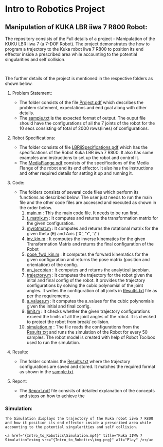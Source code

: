 # Intro to Robotics Project
## Manipulation of KUKA LBR iiwa 7 R800 Robot: 

The repository consists of the Full details of a project - Manipulation of the KUKU LBR iiwa 7 (a 7-DOF Robot). The project demonstrates the how to program a trajectory to the Kuka robot iiwa 7 R800 to position its end effector inside a prescribed area while accounting to the potential singularities and self collision.

<br>

The further details of the project is mentioned in the respective folders as shown below. 

1. Problem Statement: 
    - The folder consists of the file [Project.pdf](Intro_to_Robotics/Problem_Statement/Project.pdf) which describes the problem statement, expectations and end goal along with other details. 
    - The [sample.txt](Intro_to_Robotics\Problem_Statement\sample.txt) is the expected format of output. The ouput file should have the configurations of all the 7 joints of the robot for the 10 secs consisting of total of 2000 rows(lines) of configurations.

2. Robot Specifications:
    - The folder consists of file [LBRiiSpecifications.pdf](Intro_to_Robotics\Robot_Specifications\LBRiiwaSpecifications.pdf) which has the specifications of the Robot Kuka LBR iiwa 7 R800. It also has some examples and instructions to set up the robot and control it.
    - The [MediaFlange.pdf](Intro_to_Robotics\Robot_Specifications\MediaFlange.pdf) consists of the specifications of the Media Flange of the robot and its end effector. It also has the instructions and other required details for setting it up and running it.

3. Code: 
    <br>
    - The folders consists of several code files which perform its functions as described below. The user just needs to run the main file and the other code files are accessed and executed as shown in the order below.
        1. [main.m](Intro_to_Robotics\Code\main.m) : This the main code file. It needs to be run first. 
        2. [t_matrix.m](Intro_to_Robotics\Code\t_matrix.m) : It computes and returns the transformation matrix for the given configuration.
        3. [myrotmat.m](Intro_to_Robotics\Code\myrotmat.m) : It computes and returns the rotational matrix for the given theta (θ) and Axis ('X', 'Y', 'Z')
        4. [inv_kin.m](Intro_to_Robotics\Code\inv_kin.m) : It computes the inverse kinematics for the given Transformation Matrix and returns the final configuration of the Robot
        5. [pose_fwd_kin.m](Intro_to_Robotics\Code\pose_fwd_kin.m) : It computes the forward kinematics for the given configuration and returns the pose matrix (position and orientation) of the config.
        6. [an_jacobian](Intro_to_Robotics\Code\an_jacobian.m) : It computes and returns the analytical jacobian. 
        7. [trajectory.m](Intro_to_Robotics\Code\trajectory.m) : It computes the trajectory for the robot given the inital and final config of the robot. It provides the trajectory configurations by solving the cubic polynomial of the joint angles. It writes the configuration of all joints in [Results.txt](Intro_to_Robotics\Results\Results.txt) file as per the requirements. 
        8. [a_values.m](Intro_to_Robotics\Code\a_values.m) : It computes the a_values for the cubic polynomials given the initial and final config. 
        9. [limit.m](Intro_to_Robotics\Code\limit.m) : It checks whether the given trajectory configurations exceed the limits of all the joint angles of the robot. It is checked to protect the robot from break/ collision. 
        10. [simulation.m](Intro_to_Robotics\Code\simulation.m) : The file reads the configurations from the [Results.txt](Intro_to_Robotics\Results\Results.txt) and runs the simulation of the Robot for every 50 samples. The robot model is created with help of Robot Toolbox used to run the simulation. 

4. Results:
    - The folder contains the [Results.txt](Intro_to_Robotics\Results\Results.txt) where the trajectory configurations are saved and stored. It matches the required format as shown in the [sample.txt](Intro_to_Robotics\Problem_Statement\sample.txt). 

5. Report:
    - The [Report.pdf](Intro_to_Robotics\Report.pdf) file consists of detailed explanation of the concepts and steps on how to achieve the 

### Simulation:
    The Simulation displays the trajectory of the Kuka robot iiwa 7 R800 and how it position its end effector inside a prescribed area while accounting to the potential singularities and self collision.

    <a href="{Intro_to_Robotics\Simulation.mp4}" title="Kuka IIWA 7 Simulation"><img src="{Intro_to_Robotics\img.png}" alt="Play" /></a>

